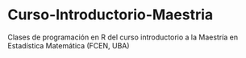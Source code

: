 # Curso-Introductorio-Maestria
Clases de programación en R del curso introductorio a la Maestría en Estadística Matemática (FCEN, UBA)
